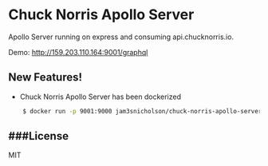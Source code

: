 # Chuck Norris Apollo Server
 Apollo Server running on express and consuming api.chucknorris.io.
 
Demo: http://159.203.110.164:9001/graphql

## New Features!

  -  Chuck Norris Apollo Server has been dockerized

```sh
    $ docker run -p 9001:9000 jam3snicholson/chuck-norris-apollo-server
```

###License
----

MIT
